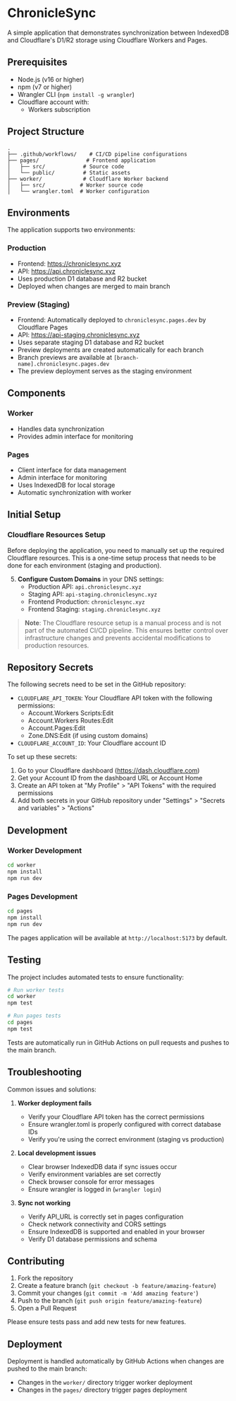 # ChronicleSync

A simple application that demonstrates synchronization between IndexedDB and Cloudflare's D1/R2 storage using Cloudflare Workers and Pages.

## Prerequisites

- Node.js (v16 or higher)
- npm (v7 or higher)
- Wrangler CLI (`npm install -g wrangler`)
- Cloudflare account with:
  - Workers subscription

## Project Structure

```
.
├── .github/workflows/    # CI/CD pipeline configurations
├── pages/               # Frontend application
│   ├── src/            # Source code
│   └── public/         # Static assets
├── worker/             # Cloudflare Worker backend
│   ├── src/           # Worker source code
│   └── wrangler.toml  # Worker configuration
```

## Environments

The application supports two environments:

### Production
- Frontend: https://chroniclesync.xyz
- API: https://api.chroniclesync.xyz
- Uses production D1 database and R2 bucket
- Deployed when changes are merged to main branch

### Preview (Staging)
- Frontend: Automatically deployed to `chroniclesync.pages.dev` by Cloudflare Pages
- API: https://api-staging.chroniclesync.xyz
- Uses separate staging D1 database and R2 bucket
- Preview deployments are created automatically for each branch
- Branch previews are available at `[branch-name].chroniclesync.pages.dev`
- The preview deployment serves as the staging environment

## Components

### Worker
- Handles data synchronization
- Provides admin interface for monitoring

### Pages
- Client interface for data management
- Admin interface for monitoring
- Uses IndexedDB for local storage
- Automatic synchronization with worker

## Initial Setup

### Cloudflare Resources Setup

Before deploying the application, you need to manually set up the required Cloudflare resources. This is a one-time setup process that needs to be done for each environment (staging and production).

5. **Configure Custom Domains** in your DNS settings:
   - Production API: `api.chroniclesync.xyz`
   - Staging API: `api-staging.chroniclesync.xyz`
   - Frontend Production: `chroniclesync.xyz`
   - Frontend Staging: `staging.chroniclesync.xyz`

> **Note**: The Cloudflare resource setup is a manual process and is not part of the automated CI/CD pipeline. This ensures better control over infrastructure changes and prevents accidental modifications to production resources.

## Repository Secrets

The following secrets need to be set in the GitHub repository:

- `CLOUDFLARE_API_TOKEN`: Your Cloudflare API token with the following permissions:
  - Account.Workers Scripts:Edit
  - Account.Workers Routes:Edit
  - Account.Pages:Edit
  - Zone.DNS:Edit (if using custom domains)
- `CLOUDFLARE_ACCOUNT_ID`: Your Cloudflare account ID

To set up these secrets:
1. Go to your Cloudflare dashboard (https://dash.cloudflare.com)
2. Get your Account ID from the dashboard URL or Account Home
3. Create an API token at "My Profile" > "API Tokens" with the required permissions
4. Add both secrets in your GitHub repository under "Settings" > "Secrets and variables" > "Actions"

## Development

### Worker Development
```bash
cd worker
npm install
npm run dev
```

### Pages Development
```bash
cd pages
npm install
npm run dev
```

The pages application will be available at `http://localhost:5173` by default.

## Testing

The project includes automated tests to ensure functionality:

```bash
# Run worker tests
cd worker
npm test

# Run pages tests
cd pages
npm test
```

Tests are automatically run in GitHub Actions on pull requests and pushes to the main branch.

## Troubleshooting

Common issues and solutions:

1. **Worker deployment fails**
   - Verify your Cloudflare API token has the correct permissions
   - Ensure wrangler.toml is properly configured with correct database IDs
   - Verify you're using the correct environment (staging vs production)

3. **Local development issues**
   - Clear browser IndexedDB data if sync issues occur
   - Verify environment variables are set correctly
   - Check browser console for error messages
   - Ensure wrangler is logged in (`wrangler login`)

4. **Sync not working**
   - Verify API_URL is correctly set in pages configuration
   - Check network connectivity and CORS settings
   - Ensure IndexedDB is supported and enabled in your browser
   - Verify D1 database permissions and schema

## Contributing

1. Fork the repository
2. Create a feature branch (`git checkout -b feature/amazing-feature`)
3. Commit your changes (`git commit -m 'Add amazing feature'`)
4. Push to the branch (`git push origin feature/amazing-feature`)
5. Open a Pull Request

Please ensure tests pass and add new tests for new features.

## Deployment

Deployment is handled automatically by GitHub Actions when changes are pushed to the main branch:
- Changes in the `worker/` directory trigger worker deployment
- Changes in the `pages/` directory trigger pages deployment
